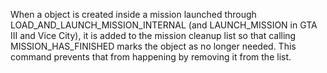 When a object is created inside a mission launched through LOAD_AND_LAUNCH_MISSION_INTERNAL (and LAUNCH_MISSION in GTA III and Vice City), it is added to the mission cleanup list so that calling MISSION_HAS_FINISHED marks the object as no longer needed. This command prevents that from happening by removing it from the list.
